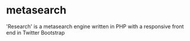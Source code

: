 metasearch
==========

'Research' is a metasearch engine written in PHP with a responsive front end in Twitter Bootstrap
